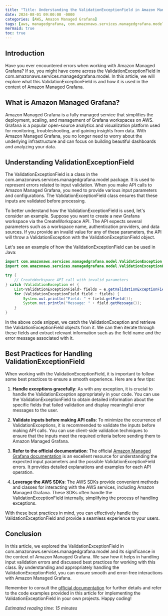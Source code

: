 ```yaml
---
title: "Title: Understanding the ValidationExceptionField in Amazon Managed Grafana"
date: 2024-08-01 09:00:00 -0000
categories: [AWS, Amazon Managed Grafana]
tags: [aws, managedgrafana, com.amazonaws.services.managedgrafana.model]
mermaid: true
toc: true
---
```



## Introduction

Have you ever encountered errors when working with Amazon Managed Grafana? If so, you might have come across the ValidationExceptionField in com.amazonaws.services.managedgrafana.model. In this article, we will explore what this ValidationExceptionField is and how it is used in the context of Amazon Managed Grafana.

## What is Amazon Managed Grafana?

Amazon Managed Grafana is a fully managed service that simplifies the deployment, scaling, and management of Grafana workspaces on AWS. Grafana is a popular open-source analytics and visualization platform used for monitoring, troubleshooting, and gaining insights from data. With Amazon Managed Grafana, you no longer need to worry about the underlying infrastructure and can focus on building beautiful dashboards and analyzing your data.

## Understanding ValidationExceptionField

The ValidationExceptionField is a class in the com.amazonaws.services.managedgrafana.model package. It is used to represent errors related to input validation. When you make API calls to Amazon Managed Grafana, you need to provide various input parameters and configurations. The ValidationExceptionField class ensures that these inputs are validated before processing.

To better understand how the ValidationExceptionField is used, let's consider an example. Suppose you want to create a new Grafana workspace via the CreateWorkspace API. The API expects several parameters such as a workspace name, authentication providers, and data sources. If you provide an invalid value for any of these parameters, the API will throw a ValidationException with the ValidationExceptionField object.

Let's see an example of how the ValidationExceptionField can be used in Java:

```java
import com.amazonaws.services.managedgrafana.model.ValidationException;
import com.amazonaws.services.managedgrafana.model.ValidationExceptionField;

try {
    // CreateWorkspace API call with invalid parameters
} catch (ValidationException e) {
    List<ValidationExceptionField> fields = e.getValidationExceptionFields();
    for (ValidationExceptionField field : fields) {
        System.out.println("Field: " + field.getField());
        System.out.println("Message: " + field.getMessage());
    }
}
```

In the above code snippet, we catch the ValidationException and retrieve the ValidationExceptionField objects from it. We can then iterate through these fields and extract relevant information such as the field name and the error message associated with it.

## Best Practices for Handling ValidationExceptionField

When working with the ValidationExceptionField, it is important to follow some best practices to ensure a smooth experience. Here are a few tips:

1. **Handle exceptions gracefully**: As with any exception, it is crucial to handle the ValidationException appropriately in your code. You can use the ValidationExceptionField to obtain detailed information about the specific fields that failed validation and display meaningful error messages to the user.

2. **Validate inputs before making API calls**: To minimize the occurrence of ValidationExceptions, it is recommended to validate the inputs before making API calls. You can use client-side validation techniques to ensure that the inputs meet the required criteria before sending them to Amazon Managed Grafana.

3. **Refer to the official documentation**: The official [Amazon Managed Grafana documentation](https://docs.aws.amazon.com/managed-grafana/latest/APIReference/API_Operations.html) is an excellent resource for understanding the expected input parameters and the possible ValidationExceptionField errors. It provides detailed explanations and examples for each API operation.

4. **Leverage the AWS SDKs**: The AWS SDKs provide convenient methods and classes for interacting with the AWS services, including Amazon Managed Grafana. These SDKs often handle the ValidationExceptionField internally, simplifying the process of handling exceptions.

With these best practices in mind, you can effectively handle the ValidationExceptionField and provide a seamless experience to your users.

## Conclusion

In this article, we explored the ValidationExceptionField in com.amazonaws.services.managedgrafana.model and its significance in the context of Amazon Managed Grafana. We saw how it helps in handling input validation errors and discussed best practices for working with this class. By understanding and appropriately handling the ValidationExceptionField, you can ensure smooth and error-free interactions with Amazon Managed Grafana.

Remember to consult the [official documentation](https://docs.aws.amazon.com/managed-grafana/latest/APIReference/API_Operations.html) for further details and refer to the code examples provided in this article for implementing the ValidationExceptionField in your own projects. Happy coding!

_Estimated reading time: 15 minutes_